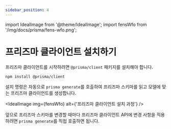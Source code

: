 ```yaml
---
sidebar_position: 4
---
```


import IdealImage from '@theme/IdealImage';
import fensWfo from '/img/docs/prisma/fens-wfo.png';

# 프리즈마 클라이언트 설치하기

프리즈마 클라이언트를 시작하려면 `@prisma/client` 패키지를 설치해야 합니다.

```bash
npm install @prisma/client
```

설치 명령은 자동으로 `prisma generate`를 호출하여 프리즈마 스키마를 읽고 모델에 맞는 프리즈마 클라이언트를 생성합니다.

<IdealImage img={fensWfo} alt={'프리즈마 클라이언트 설치 과정'} />

앞으로 프리즈마 스키마를 변경할 때마다 프리즈마 클라이언트 API에 변경 사항을 적용하려면 `prisma generate`를 직접 호출하면 됩니다.
